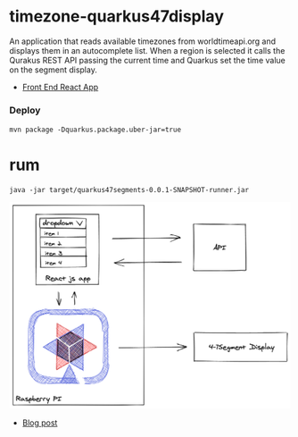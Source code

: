 # timezone-quarkus47display

An application that reads available timezones from worldtimeapi.org and displays them in an autocomplete list. When a region is selected it calls the Qurakus REST API passing the current time and Quarkus set the time value on the segment display.


- [Front End React App ](https://github.com/elaineakemi/react-timezone)


### Deploy

```
mvn package -Dquarkus.package.uber-jar=true
```


# rum

```
java -jar target/quarkus47segments-0.0.1-SNAPSHOT-runner.jar
```


![Demo](pictures/47segment_app01.png)

- [Blog post](http://www.igfasouza.com/blog)
